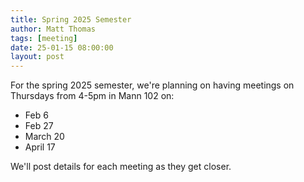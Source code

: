 ```yaml
---
title: Spring 2025 Semester
author: Matt Thomas
tags: [meeting]
date: 25-01-15 08:00:00
layout: post
--- 
```


For the spring 2025 semester, we're planning on having meetings on Thursdays from 4-5pm in Mann 102 on:

- Feb 6
- Feb 27
- March 20
- April 17

We'll post details for each meeting as they get closer.
